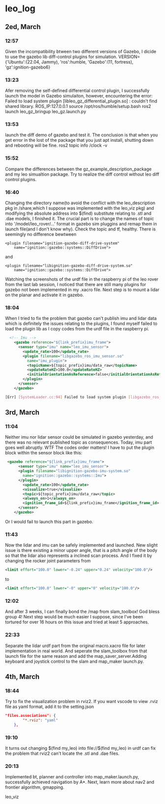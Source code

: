 # leo_log

## 2ed, March
### 12:57
Given the incompatibility btween two different versions of Gazebo, I dicide to use the gazebo lib diff-control plugins for simulation.
VERSION={'Ubuntu':(22.04, Jammy), 'ros':humble, 'Gazebo':(11, fortress), 'gz':ignition-gazebo6}
### 13:23 
Afer removing the self-defined differential control plugin, I successfully launch the model in Gazebo simulaiton, however, encountering the error:
Failed to load system plugin [libleo_gz_differential_plugin.so] : couldn't find shared library.
ROS_IP:127.0.0.1
source /opt/ros/humble/setup.bash
ros2 launch leo_gz_bringup leo_gz.launch.py
### 13:53 
launch the diff demo of gazebo and test it. The conclusion is that when you get error in the lost of the package that you just apt install, shutting down and rebooting will be fine.
ros2 topic info /clock -v
### 15:52 
Compare the differences between the gz_example_description_package and my leo simualtion package. Try to realize the diff control without leo diff control plugins.
### 16:40 
Changing the directory name(to avoid the conflict with the leo_description pkg in /share,which I suppose was implemented with the leo_viz pkg) and modifying the absolute address into $(find) substitute relating to .stl and .dae models, I finished it. The crucial part is to change the names of topic into '/model/leo_rover/...' format in gazebo sim pluggins and remap them in launch file(and I don't know why). Check the topic and tf, healthy.
There is seemingly no difference bewtween
```
<plugin filename="ignition-gazebo-diff-drive-system" 
    name="ignition::gazebo::systems::DiffDrive">
```
and
```
<plugin filename="libignition-gazebo-diff-drive-system.so"
    name="ignition::gazebo::systems::DiffDrive">
```
Watching the screenshots of the urdf file in the raspberry pi of the leo rover from the last lab session, I noticed that there are still many plugins for gazebo not been implemented in my .xacro file.
Next step is to mount a lidar on the planar and activate it in gazebo.
### 18:04
When I tried to fix the problem that gazebo can't publish imu and lidar data which is definitely the issues relating to the plugins, I found myself failed to load the plugin lib as I copy codes from the urdf file in the raspberry pi.
```xml
  <!-- Imu -->
    <gazebo reference="${link_prefix}imu_frame">
      <sensor type="imu" name="leo_imu_sensor">
        <update_rate>100</update_rate>
        <plugin filename="libgazebo_ros_imu_sensor.so"
          name="imu_plugin">
          <topicName>${topic_prefix}imu/data_raw</topicName>
          <updateRateHZ>100.0</updateRateHZ>
          <initialOrientationAsReference>false</initialOrientationAsReference>
        </plugin>
      </sensor>
    </gazebo>
```
```bash
[Err] [SystemLoader.cc:94] Failed to load system plugin [libgazebo_ros_imu_sensor.so] : couldn't find shared library.
```
## 3rd, March
### 11:04
Neither imu nor lidar sensor could be simulated in gazebo yesterday, and there was no relevant published topic as consequences. Today, imu part goes well abruptly.
WTF The codes order matters! I have to put the plugin block within the sensor block like this:
```xml
 <gazebo reference="${link_prefix}imu_frame">
      <sensor type="imu" name="leo_imu_sensor">
      <plugin filename="libignition-gazebo-imu-system.so"
        name="ignition::gazebo::systems::Imu">
      </plugin>
        <update_rate>100</update_rate>
        <visualize>true</visualize>
        <topic>${topic_prefix}imu/data_raw</topic>
        <always_on>1</always_on>
        <ignition_frame_id>${link_prefix}imu_frame</ignition_frame_id>
      </sensor>
    </gazebo>
```
Or I would fail to launch this part in gazebo.
### 11:43 
Now the lidar and imu can be safely implemented and launched. New slight issue is there existing a minor upper angle, that is a pitch angle of the body so that the lidar also represents a inclined scan process.
And I fixed it by changing the rocker joint parameters from 
```xml
<limit effort="100.0" lower="-0.24" upper="0.24" velocity="100.0"/>
```
to
```xml
<limit effort="100.0" lower="-0" upper="0" velocity="100.0"/>
```
### 12:02
And after 3 weeks, I can finally bond the /map from slam_toolbox! God bless group 4! Next step would be much easier I suppose, since I've been tortured for over 16 hours on this issue and tried at least 5 approaches.
### 22:33 
Separate the lidar urdf part from the original macro.xacro file for later implementation in real world. And seperate the slam_toolbox from that launch file for the same reason and add the map_saver_server.Adding keyboard and joystick control to the slam and map_maker launch.py.

## 4th, March
### 18:44
Try to fix the visualization problem in rviz2. If you want vscode to view .rviz file as yaml format, add it to the setting.json
```json
"files.associations": {
        "*.rviz": "yaml"
    },
```
### 19:10 
It turns out changing \$(find my_leo) into file://$(find my_leo) in urdf can fix the problem that rviz2 can't locate the .stl and .dae files.
### 20:13 
Implemented bt, planner and controller into map_maker.launch.py, successfully achieved navigation by A*. Next, learn more about nav2 and frontier algorithm, gmapping.

leo_viz

